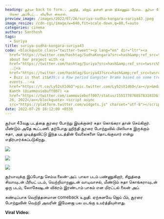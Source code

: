 ```yaml
---
heading: சூர்யா back to form.. அஜித், விஜய் தள்ளி தான் நிக்கணும் போல. சூர்யா 43
  மெகா அப்டேட்.. வீடியோ வைரல்.
preview_image: /images/2022/07/26/suriya-sudha-kongara-suriya43.jpeg
image_resize: /cdn-cgi/image/w=640,fit=scale-down,q=80,f=auto
categories: cinema
authors: Santhosh
tags:
  - Suriya
title: suriya-sudha-kongara-suriya43
code: <blockquote class="twitter-tweet"><p lang="en" dir="ltr"><a
  href="https://twitter.com/hashtag/SudhaKongara?src=hash&amp;ref_src=twsrc%5Etfw">#SudhaKongara</a>
  about her project with <a
  href="https://twitter.com/hashtag/Suriya?src=hash&amp;ref_src=twsrc%5Etfw">#Suriya</a>
  ..🌟<a
  href="https://twitter.com/hashtag/Suriya43?src=hash&amp;ref_src=twsrc%5Etfw">#Suriya43</a>
  - Buzz is that it&#39;s a Raw period Gangster Drama based on some true
  events..💥<a
  href="https://t.co/Ly52sX1d6O">pic.twitter.com/Ly52sX1d6O</a></p>&mdash; Laxmi
  Kanth (@iammoviebuff007) <a
  href="https://twitter.com/iammoviebuff007/status/1551778768578318336?ref_src=twsrc%5Etfw">July
  26, 2022</a></blockquote> <script async
  src="https://platform.twitter.com/widgets.js" charset="utf-8"></script>
date: 2022-07-26 16:12:09 +0530
---
```

சூர்யா 43வது படத்தை சூரரை போற்று இயக்குனர் சுதா கொங்கரா தான் செய்கிறார். மீண்டும் அதே கூட்டணி. தற்போது ஹிந்தி சூரரை போற்றுவில் பிஸியாக இருக்கும் சுதா, அத முடித்துவிட்டு இந்த படத்தின் வேலைகளை தொடங்குவார் என்று எதிர்பார்க்கப்படுகிறது.

![](/images/2022/07/26/suriya43-pan-india-2.jpeg)

![](/images/2022/07/26/suriya43-pan-india-1.jpeg)

![](/images/2022/07/26/suriya43-pan-india.jpeg)

சூர்யாவுக்கு இப்போது செம்ம லைன்-அப். பாலா படம் பண்ணுகிறார், சிறுத்தை சிவாவுடன் பீரியட் படம், வெற்றிமாறனுடன் வாடிவாசல், மீண்டும் சுதா கொங்கராவுடன் ஒரு படம், லோகேஷுடன் விக்ரம் இரண்டாம் பாகம் என மிரட்டல் லைன் அப்.

கண்டிப்பாக வெறித்தனமான comeback உறுதி. ஏற்கனவே ஜெய் பீம், சூரரை போற்றுவின் வெற்றி அவரின் இமேஜை பல மடங்கு உயர்த்தியுள்ளது.



**Viral Video:**